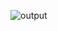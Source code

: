 ![output](https://github.com/vgopari/DLSTM_Name_Classifier/assets/47558150/b4cee8ac-e506-4a58-a159-5343144eea7a)

